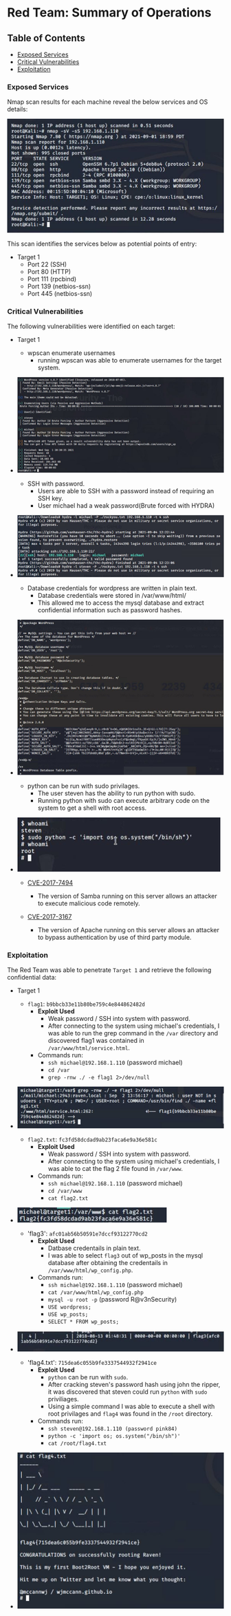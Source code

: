 # Red Team: Summary of Operations

## Table of Contents
- [Exposed Services](#exposed-services)
- [Critical Vulnerabilities](#critical-vulnerabilities)
- [Exploitation](#exploitation)

### Exposed Services

Nmap scan results for each machine reveal the below services and OS details:

![nmapscan](./Images/target1%20nmap%20scan.JPG)

This scan identifies the services below as potential points of entry:
- Target 1
  - Port 22 (SSH)
  - Port 80 (HTTP)
  - Port 111 (rpcbind)
  - Port 139 (netbios-ssn)
  - Port 445 (netbios-ssn)

### Critical Vulnerabilities

The following vulnerabilities were identified on each target:
- Target 1
  - wpscan enumerate usernames
    - running wpscan was able to enumerate usernames for the target system.
- ![wpscan](./Images/wpscan2.JPG)

  - SSH with password.
    - Users are able to SSH with a password instead of requiring an SSH key.
    - User michael had a weak password(Brute forced with HYDRA)
- ![hydrascan](./Images/Michael%20hydra%20crack%20password.JPG)

  - Database credentials for wordpress are written in plain text.
    - Database credentials were stored in /var/www/html/
    - This allowed me to access the mysql database and extract confidential information such as password hashes.
- ![sqlcredentials](./Images/MySQL%20password.JPG)

  - python can be run with sudo privilages.
    - The user steven has the ability to run python with sudo.
    - Running python with sudo can execute arbitrary code on the system to get a shell with root access.
- ![pythonshell](./Images/pythonshell.JPG)

  - [CVE-2017-7494](https://www.cvedetails.com/cve/CVE-2017-7494/)
    - The version of Samba running on this server allows an attacker to execute malicious code remotely.

  - [CVE-2017-3167](https://cve.mitre.org/cgi-bin/cvename.cgi?name=CVE-2017-3167)
    - The version of Apache running on this server allows an attacker to bypass authentication by use of third party module.

### Exploitation

The Red Team was able to penetrate `Target 1` and retrieve the following confidential data:
- Target 1
  
  - `flag1`: `b9bbcb33e11b80be759c4e844862482d`
    - **Exploit Used**
      - Weak password / SSH into system with password.
      - After connecting to the system using michael's credentials, I was able to run the grep command in the `/var` directory and discovered flag1 was contained in `/var/www/html/service.html`.
    - Commands run:
      - `ssh michael@192.168.1.110` (password michael)
      - `cd /var`
      - `grep -rnw ./ -e flag1 2>/dev/null`
- ![flag1](./Images/flag1.JPG)

  - `flag2.txt`: `fc3fd58dcdad9ab23faca6e9a36e581c`
    - **Exploit Used**
      - Weak password / SSH into system with password.
      - After connecting to the system using michael's credentials, I was able to cat the flag 2 file found in `/var/www`.
    - Commands run:
      - `ssh michael@192.168.1.110` (password michael)
      - `cd /var/www`
      - `cat flag2.txt`
- ![flag2](./Images/flag2.JPG)

  - 'flag3': `afc01ab56b50591e7dccf93122770cd2`
    - **Exploit Used**
      - Datbase credentails in plain text.
      - I was able to select `flag3` out of wp_posts in the mysql database after obtaining the credentails in 		`/var/www/html/wp_config.php`.
    - Commands run:
      - `ssh michael@192.168.1.110` (password michael)
      - `cat /var/www/html/wp_config.php`
      - `mysql -u root -p` (password R@v3nSecurity)
      - `USE wordpress;`
      - `USE wp_posts;`
      - `SELECT * FROM wp_posts;`
- ![flag3](./Images/flag3.JPG)

  - 'flag4.txt': `715dea6c055b9fe3337544932f2941ce`
    - **Exploit Used**
      - `python` can be run with `sudo`.
      - After cracking steven's password hash using john the ripper, it was discovered that steven could run `python` with `sudo` 	priviliages.
      - Using a simple command I was able to execute a shell with root privilages and `flag4` was found in the `/root` directory.
    - Commands run:
      - `ssh steven@192.168.1.110 (password pink84)`
      - `python -c 'import os; os.system("/bin/sh")'`
      - `cat /root/flag4.txt`
- ![flag4](./Images/flag4.JPG)
